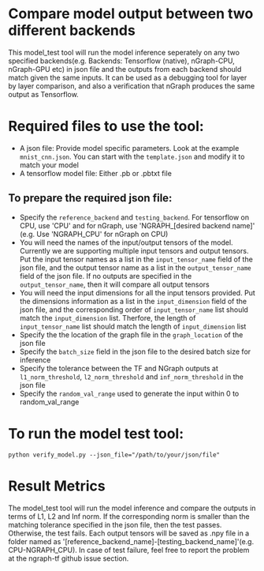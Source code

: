 # Compare model output between two different backends

This model_test tool will run the model inference seperately on any two specified backends(e.g. Backends: Tensorflow (native), nGraph-CPU, nGraph-GPU etc) in json file and the outputs from each backend should match given the same inputs. It can be used as a debugging tool for layer by layer comparison, and also a verification that nGraph produces the same output as Tensorflow.

# Required files to use the tool:
* A json file: Provide model specific parameters. Look at the example ```mnist_cnn.json```. You can start with the ```template.json``` and modify it to match your model
* A tensorflow model file: Either .pb or .pbtxt file

## To prepare the required json file:
* Specify the ```reference_backend``` and ```testing_backend```. For tensorflow on CPU, use 'CPU' and for nGraph, use 'NGRAPH_[desired backend name]' (e.g. Use 'NGRAPH_CPU' for nGraph on CPU)
* You will need the names of the input/output tensors of the model. Currently we are supporting
multiple input tensors and output tensors. Put the input tensor names as a list in the ```input_tensor_name``` field of the json file, and the output tensor name as a list in the ```output_tensor_name``` field of the json file. If no outputs are specified in the ```output_tensor_name```, then it will compare all output tensors
* You will need the input dimensions for all the input tensors provided. Put the dimensions information as a list in the ```input_dimension``` field of the json file, and the corresponding order of ```input_tensor_name``` list should match the ```input_dimension``` list. Therfore, the length of ```input_tensor_name``` list should match the length of ```input_dimension``` list
* Specify the the location of the graph file in the ```graph_location``` of the json file
* Specify the ```batch_size``` field in the json file to the desired batch size for inference
* Specify the tolerance between the TF and NGraph outputs at ```l1_norm_threshold```, ```l2_norm_threshold``` and ```inf_norm_threshold``` in the json file
* Specify the ```random_val_range``` used to generate the input within 0 to random_val_range

# To run the model test tool:
	python verify_model.py --json_file="/path/to/your/json/file"

# Result Metrics
The model_test tool will run the model inference and compare the outputs in terms of L1, L2 and Inf norm. If the corresponding norm is smaller than the matching tolerance specified in the json file, then the test passes. Otherwise, the test fails. Each output tensors will be saved as .npy file in a folder named as '[reference_backend_name]-[testing_backend_name]'(e.g. CPU-NGRAPH_CPU). In case of test failure, feel free to report the problem at the ngraph-tf github issue section.
